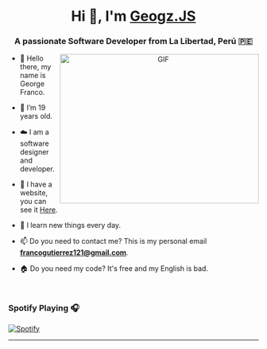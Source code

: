 <h1 align="center">Hi 👋, I'm <a href="https://100rabhcsmc.github.io/Me.io/" target="blank">
Geogz.JS</a></h1>
<h3 align="center">A passionate Software Developer from La Libertad, Perú 🇵🇪</h3>


<a target="_blank" align="center">
  <img align="right" top="500" height="300" width="400" alt="GIF" src="https://camo.githubusercontent.com/e5b0dc34edf0960e8d3f6eaaf80c652e478f8590e7377d5bb10d44441d4075cd/68747470733a2f2f6d69726f2e6d656469756d2e636f6d2f6d61782f323034382f312a4f6f687157354447683943515334684c593546587a412e706e67">
</a>

- 🔭 Hello there, my name is George Franco.

- 🌱 I’m 19 years old.

- ☁️ I am a software designer and developer.

- 📝 I have a website, you can see it [Here](https://www.geogz.xyz/).

- 💬 I learn new things every day.

- 📫 Do you need to contact me? This is my personal email **francogutierrez121@gmail.com**.

- 🏠 Do you need my code? It's free and my English is bad.
<br/>

### Spotify Playing 🎧
[![Spotify](https://novatorem.visualbean.vercel.app/api/spotify)](https://open.spotify.com/user/rjd2h7c2t69fzee2ls36x4ffj)

---
